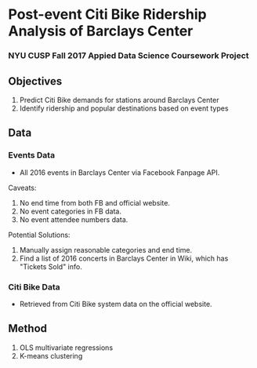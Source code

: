 # Post-event Citi Bike Ridership Analysis of Barclays Center
### NYU CUSP Fall 2017 Appied Data Science Coursework Project

## Objectives

1. Predict Citi Bike demands for stations around Barclays Center
2. Identify ridership and popular destinations based on event types

## Data
### Events Data
- All 2016 events in Barclays Center via Facebook Fanpage API.
  
Caveats:

1. No end time from both FB and official website.
2. No event categories in FB data.
3. No event attendee numbers data.

Potential Solutions:

1. Manually assign reasonable categories and end time.
2. Find a list of 2016 concerts in Barclays Center in Wiki, which has "Tickets Sold" info.

### Citi Bike Data
- Retrieved from Citi Bike system data on the official website.

## Method
1. OLS multivariate regressions
2. K-means clustering